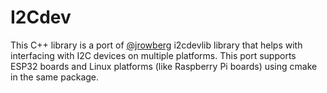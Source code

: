 # I2Cdev
This C++ library is a port of [@jrowberg](https://www.github.com/jrowberg) i2cdevlib library that helps with interfacing with I2C devices on multiple platforms.
This port supports ESP32 boards and Linux platforms (like Raspberry Pi boards) using cmake in the same package. 
